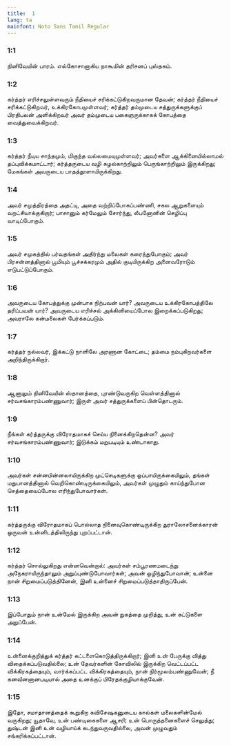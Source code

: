 ```yaml
---
title:  1
lang: ta
mainfont: Noto Sans Tamil Regular
---
```


###  1:1

நினிவேயின் பாரம். எல்கோசானாகிய நாகூமின் தரிசனப் புஸ்தகம்.

###  1:2

கர்த்தர் எரிச்சலுள்ளவரும் நீதியைச் சரிக்கட்டுகிறவருமான தேவன்; கர்த்தர் நீதியைச் சரிக்கட்டுகிறவர், உக்கிரகோபமுள்ளவர்; கர்த்தர் தம்முடைய சத்துருக்களுக்குப் பிரதிபலன் அளிக்கிறவர் அவர் தம்முடைய பகைஞருக்காகக் கோபத்தை வைத்துவைக்கிறவர்.

###  1:3

கர்த்தர் நீடிய சாந்தமும், மிகுந்த வல்லமையுமுள்ளவர்; அவர்களை ஆக்கினையில்லாமல் தப்புவிக்கமாட்டார்; கர்த்தருடைய வழி சுழல்காற்றிலும் பெருங்காற்றிலும் இருக்கிறது; மேகங்கள் அவருடைய பாதத்தூளாயிருக்கிறது.

###  1:4

அவர் சமுத்திரத்தை அதட்டி, அதை வற்றிப்போகப்பண்ணி, சகல ஆறுகளையும் வறட்சியாக்குகிறார்; பாசானும் கர்மேலும் சோர்ந்து, லீபனோனின் செழிப்பு வாடிப்போகும்.

###  1:5

அவர் சமுகத்தில் பர்வதங்கள் அதிர்ந்து மலைகள் கரைந்துபோகும்; அவர் பிரசன்னத்தினால் பூமியும் பூச்சக்கரமும் அதில் குடியிருக்கிற அனைவரோடும் எடுபட்டுப்போகும்.

###  1:6

அவருடைய கோபத்துக்கு முன்பாக நிற்பவன் யார்? அவருடைய உக்கிரகோபத்திலே தரிப்பவன் யார்? அவருடைய எரிச்சல் அக்கினியைப்போல இறைக்கப்படுகிறது; அவராலே கன்மலைகள் பேர்க்கப்படும்.

###  1:7

கர்த்தர் நல்லவர், இக்கட்டு நாளிலே அரணான கோட்டை; தம்மை நம்புகிறவர்களை அறிந்திருக்கிறார்.

###  1:8

ஆனாலும் நினிவேயின் ஸ்தானத்தை, புரண்டுவருகிற வெள்ளத்தினால் சர்வசங்காரம்பண்ணுவார்; இருள் அவர் சத்துருக்களைப் பின்தொடரும்.

###  1:9

நீங்கள் கர்த்தருக்கு விரோதமாகச் செய்ய நினைக்கிறதென்ன? அவர் சர்வசங்காரம்பண்ணுவார்; இடுக்கம் மறுபடியும் உண்டாகாது.

###  1:10

அவர்கள் சன்னபின்னலாயிருக்கிற முட்செடிகளுக்கு ஒப்பாயிருக்கையிலும், தங்கள் மதுபானத்தினால் வெறிகொண்டிருக்கையிலும், அவர்கள் முழுதும் காய்ந்துபோன செத்தையைப்போல எரிந்துபோவார்கள்.

###  1:11

கர்த்தருக்கு விரோதமாகப் பொல்லாத நினைவுகொண்டிருக்கிற துராலோசனைக்காரன் ஒருவன் உன்னிடத்திலிருந்து புறப்பட்டான்.

###  1:12

கர்த்தர் சொல்லுகிறது என்னவென்றால்: அவர்கள் சம்பூரணமடைந்து அநேகராயிருந்தாலும் அறுப்புண்டுபோவார்கள்; அவன் ஒழிந்துபோவான்; உன்னை நான் சிறுமைப்படுத்தினேன், இனி உன்னைச் சிறுமைப்படுத்தாதிருப்பேன்.

###  1:13

இப்போதும் நான் உன்மேல் இருக்கிற அவன் நுகத்தை முறித்து, உன் கட்டுகளை அறுப்பேன்.

###  1:14

உன்னைக்குறித்துக் கர்த்தர் கட்டளைகொடுத்திருக்கிறார்; இனி உன் பேருக்கு வித்து விதைக்கப்படுவதில்லை; உன் தேவர்களின் கோவிலில் இருக்கிற வெட்டப்பட்ட விக்கிரகத்தையும், வார்க்கப்பட்ட விக்கிரகத்தையும், நான் நிர்மூலம்பண்ணுவேன்; நீ கனவீனனானபடியால் அதை உனக்குப் பிரேதக்குழியாக்குவேன்.

###  1:15

இதோ, சமாதானத்தைக் கூறுகிற சுவிசேஷகனுடைய கால்கள் மலைகளின்மேல் வருகிறது; யூதாவே, உன் பண்டிகைகளை ஆசரி; உன் பொருத்தனைகளைச் செலுத்து; துஷ்டன் இனி உன் வழியாய்க் கடந்துவருவதில்லை, அவன் முழுவதும் சங்கரிக்கப்பட்டான்.


